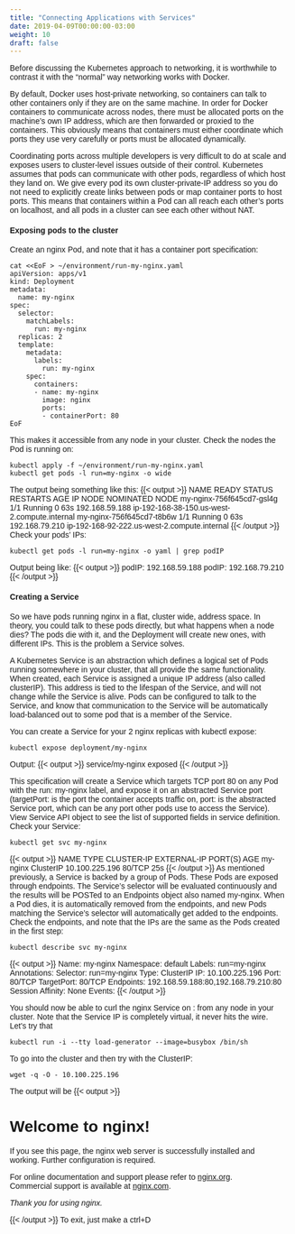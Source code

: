 ```yaml
---
title: "Connecting Applications with Services"
date: 2019-04-09T00:00:00-03:00
weight: 10
draft: false
---
```


Before discussing the Kubernetes approach to networking, it is worthwhile to contrast it with the “normal” way networking works with Docker.

By default, Docker uses host-private networking, so containers can talk to other containers only if they are on the same machine. In order for Docker containers to communicate across nodes, there must be allocated ports on the machine’s own IP address, which are then forwarded or proxied to the containers. This obviously means that containers must either coordinate which ports they use very carefully or ports must be allocated dynamically.

Coordinating ports across multiple developers is very difficult to do at scale and exposes users to cluster-level issues outside of their control. Kubernetes assumes that pods can communicate with other pods, regardless of which host they land on. We give every pod its own cluster-private-IP address so you do not need to explicitly create links between pods or map container ports to host ports. This means that containers within a Pod can all reach each other’s ports on localhost, and all pods in a cluster can see each other without NAT. 

#### Exposing pods to the cluster

Create an nginx Pod, and note that it has a container port specification:

```
cat <<EoF > ~/environment/run-my-nginx.yaml
apiVersion: apps/v1
kind: Deployment
metadata:
  name: my-nginx
spec:
  selector:
    matchLabels:
      run: my-nginx
  replicas: 2
  template:
    metadata:
      labels:
        run: my-nginx
    spec:
      containers:
      - name: my-nginx
        image: nginx
        ports:
        - containerPort: 80
EoF
```

This makes it accessible from any node in your cluster. Check the nodes the Pod is running on:

```
kubectl apply -f ~/environment/run-my-nginx.yaml
kubectl get pods -l run=my-nginx -o wide
```
The output being something like this:
{{< output >}}
NAME                        READY     STATUS    RESTARTS   AGE       IP               NODE                                           NOMINATED NODE
my-nginx-756f645cd7-gsl4g   1/1       Running   0          63s       192.168.59.188   ip-192-168-38-150.us-west-2.compute.internal   <none>
my-nginx-756f645cd7-t8b6w   1/1       Running   0          63s       192.168.79.210   ip-192-168-92-222.us-west-2.compute.internal   <none>
{{< /output >}}
Check your pods’ IPs:
```
kubectl get pods -l run=my-nginx -o yaml | grep podIP
```
Output being like:
{{< output >}}
    podIP: 192.168.59.188
    podIP: 192.168.79.210
{{< /output >}}


#### Creating a Service
So we have pods running nginx in a flat, cluster wide, address space. In theory, you could talk to these pods directly, but what happens when a node dies? The pods die with it, and the Deployment will create new ones, with different IPs. This is the problem a Service solves.

A Kubernetes Service is an abstraction which defines a logical set of Pods running somewhere in your cluster, that all provide the same functionality. When created, each Service is assigned a unique IP address (also called clusterIP). This address is tied to the lifespan of the Service, and will not change while the Service is alive. Pods can be configured to talk to the Service, and know that communication to the Service will be automatically load-balanced out to some pod that is a member of the Service.

You can create a Service for your 2 nginx replicas with kubectl expose:
```
kubectl expose deployment/my-nginx
```
Output:
{{< output >}}
service/my-nginx exposed
{{< /output >}}

This specification will create a Service which targets TCP port 80 on any Pod with the run: my-nginx label, and expose it on an abstracted Service port (targetPort: is the port the container accepts traffic on, port: is the abstracted Service port, which can be any port other pods use to access the Service). View Service API object to see the list of supported fields in service definition. Check your Service:
```
kubectl get svc my-nginx
```

{{< output >}}
NAME       TYPE        CLUSTER-IP       EXTERNAL-IP   PORT(S)   AGE
my-nginx   ClusterIP   10.100.225.196   <none>        80/TCP    25s
{{< /output >}}
As mentioned previously, a Service is backed by a group of Pods. These Pods are exposed through endpoints. The Service’s selector will be evaluated continuously and the results will be POSTed to an Endpoints object also named my-nginx. When a Pod dies, it is automatically removed from the endpoints, and new Pods matching the Service’s selector will automatically get added to the endpoints. Check the endpoints, and note that the IPs are the same as the Pods created in the first step:
```
kubectl describe svc my-nginx
```
{{< output >}}
Name:              my-nginx
Namespace:         default
Labels:            run=my-nginx
Annotations:       <none>
Selector:          run=my-nginx
Type:              ClusterIP
IP:                10.100.225.196
Port:              <unset>  80/TCP
TargetPort:        80/TCP
Endpoints:         192.168.59.188:80,192.168.79.210:80
Session Affinity:  None
Events:            <none>
{{< /output >}}

You should now be able to curl the nginx Service on <CLUSTER-IP>:<PORT> from any node in your cluster. Note that the Service IP is completely virtual, it never hits the wire. Let's try that
```
kubectl run -i --tty load-generator --image=busybox /bin/sh
```
To go into the cluster and then try with the ClusterIP:
```
wget -q -O - 10.100.225.196
```
The output will be
{{< output >}}
<!DOCTYPE html>
<html>
<head>
<title>Welcome to nginx!</title>
<style>
    body {
        width: 35em;
        margin: 0 auto;
        font-family: Tahoma, Verdana, Arial, sans-serif;
    }
</style>
</head>
<body>
<h1>Welcome to nginx!</h1>
<p>If you see this page, the nginx web server is successfully installed and
working. Further configuration is required.</p>

<p>For online documentation and support please refer to
<a href="http://nginx.org/">nginx.org</a>.<br/>
Commercial support is available at
<a href="http://nginx.com/">nginx.com</a>.</p>

<p><em>Thank you for using nginx.</em></p>
</body>
</html>
{{< /output >}}
To exit, just make a ctrl+D
